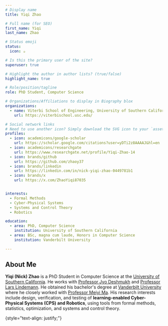 ```yaml
---
# Display name
title: Yiqi Zhao

# Full name (for SEO)
first_name: Yiqi
last_name: Zhao

# Status emoji
status:
  icon: ☕️

# Is this the primary user of the site?
superuser: true

# Highlight the author in author lists? (true/false)
highlight_name: true

# Role/position/tagline
role: PhD Student, Computer Science

# Organizations/Affiliations to display in Biography blox
organizations:
  - name: Viterbi School of Engineering, University of Southern California
    url: https://viterbischool.usc.edu/

# Social network links
# Need to use another icon? Simply download the SVG icon to your `assets/media/icons/` folder.
profiles:
  - icon: academicons/google-scholar
    url: https://scholar.google.com/citations?user=yDTi2z8AAAAJ&hl=en
  - icon: academicons/researchgate
    url: https://www.researchgate.net/profile/Yiqi-Zhao-14
  - icon: brands/github
    url: https://github.com/zhaoy37
  - icon: brands/linkedin
    url: https://linkedin.com/in/nick-yiqi-zhao-0449781b1
  - icon: brands/x
    url: https://x.com/ZhaoYiqi87035


interests:
  - Formal Methods
  - Cyber-Physical Systems
  - Systems and Control Theory
  - Robotics

education:
  - area: PhD, Computer Science
    institution: University of Southern California
  - area: BSc, magna cum laude, Honors in Computer Science
    institution: Vanderbilt University

---
```


## About Me


<b>Yiqi (Nick) Zhao</b> is a PhD Student in Computer Science at the <a href = 'https://viterbischool.usc.edu/'>University of Southern California</a>. He works with <a href = "https://jdeshmukh.github.io/">Professor Jyo Deshmukh</a> and <a href = "https://sites.google.com/view/larslindemann/main-page">Professor Lars Lindemann</a>. He obtained his bachelor's degree at <a href = 'https://engineering.vanderbilt.edu/cs/'>Vanderbilt University</a> where he closely worked with  <a href = "https://meiyima.github.io/">Professor Meiyi Ma</a>. His research interests include design, verification, and testing of <b>learning-enabled Cyber-Physical Systems (CPS) and Robotics</b>, using tools from formal methods, statistics, optimization, and systems and control theory.

{style="text-align: justify;"}